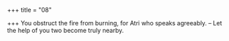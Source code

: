 +++
title = "08"

+++
You obstruct the fire from burning, for Atri who speaks agreeably. – Let the help of you two become truly nearby.  